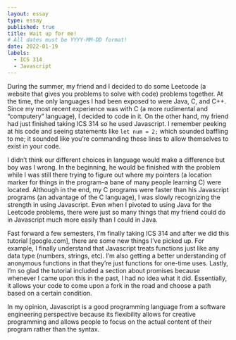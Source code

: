 ```yaml
---
layout: essay
type: essay
published: true
title: Wait up for me! 
# All dates must be YYYY-MM-DD format!
date: 2022-01-19
labels:
  - ICS 314
  - Javascript
---
```


During the summer, my friend and I decided to do some Leetcode (a website that gives you problems to solve with code) problems together. At the time, the only languages I had been exposed to were Java, C, and C++. Since my most recent experience was with C (a more rudimental and “computery” language), I decided to code in it. On the other hand, my friend had just finished taking ICS 314 so he used Javascript. I remember peeking at his code and seeing statements like `let num = 2;` which sounded baffling to me; it sounded like you’re commanding these lines to allow themselves to exist in your code. 

I didn’t think our different choices in language would make a difference but boy was I wrong. In the beginning, he would be finished with the problem while I was still there trying to figure out where my pointers (a location marker for things in the program–a bane of many people learning C) were located. Although in the end, my C programs were faster than his Javascript programs (an advantage of the C language), I was slowly recognizing the strength in using Javascript. Even when I pivoted to using Java for the Leetcode problems, there were just so many things that my friend could do in Javascript much more easily than I could in Java. 

Fast forward a few semesters, I’m finally taking ICS 314 and after we did this tutorial [google.com], there are some new things I’ve picked up. For example, I finally understand that Javascript treats functions just like any data type (numbers, strings, etc). I’m also getting a better understanding of anonymous functions in that they’re just functions for one-time uses. Lastly, I’m so glad the tutorial included a section about promises because whenever I came upon this in the past, I had no idea what it did. Essentially, it allows your code to come upon a fork in the road and choose a path based on a certain condition. 

In my opinion, Javascript is a good programming language from a software engineering perspective because its flexibility allows for creative programming and allows people to focus on the actual content of their program rather than the syntax.
